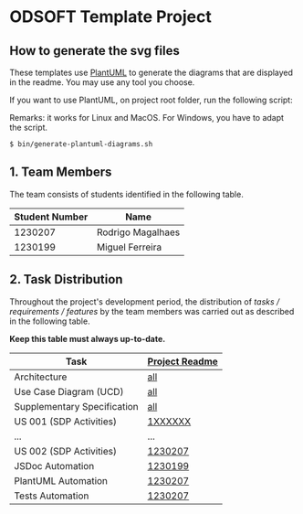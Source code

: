 # ODSOFT Template Project

## How to generate the svg files

These templates use [PlantUML](https://plantuml.com) to generate the diagrams that are displayed in the readme. You may use any tool you choose.

If you want to use PlantUML, on project root folder, run the following script:

Remarks: it works for Linux and MacOS. For Windows, you have to adapt the script.

```shell
$ bin/generate-plantuml-diagrams.sh
```


## 1. Team Members

The team consists of students identified in the following table.

| Student Number | Name              |
|----------------|-------------------|
| 1230207        | Rodrigo Magalhaes |
| 1230199        | Miguel Ferreira   |

## 2. Task Distribution

Throughout the project's development period, the distribution of _tasks / requirements / features_ by the team members
was carried out as described in the following table.

**Keep this table must always up-to-date.**

| Task                        | [Project Readme](project/readme.md)                                                        |
|-----------------------------|--------------------------------------------------------------------------------------------|
| Architecture                | [all](project/global-artifacts/00.architecture/architecture.md)                            |
| Use Case Diagram (UCD)      | [all](project/global-artifacts/01.requirements-engineering/use-case-diagram.md)            |
| Supplementary Specification | [all](project/global-artifacts/01.requirements-engineering/supplementary-specification.md) |
| US 001 (SDP Activities)     | [1XXXXXX](project/us001/02.requirements-engineering/readme.md)                             |
| ...                         | ...                                                                                        |
| US 002 (SDP Activities)     | [1230207](project/us001/02.requirements-engineering/readme.md)                        |
| JSDoc Automation            | [1230199](Readme-jsdoc.md)                                                                 |
| PlantUML Automation         | [1230207](Readme-PlantUML.md)                                                              |
| Tests Automation            | [1230207](Readme-tests.md)                                                                 |
